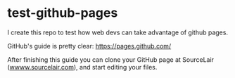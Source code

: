 # test-github-pages
I create this repo to test how web devs can take advantage of github pages.

GitHub's guide is pretty clear: https://pages.github.com/

After finishing this guide you can clone your GitHub page at SourceLair ([wwww.sourcelair.com](www.sourcelair.com)), and start editing your files.